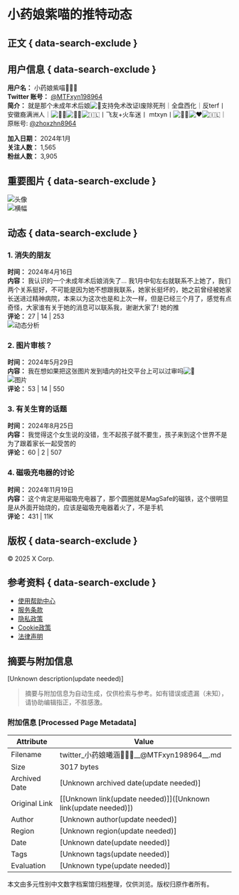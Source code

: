 # 小药娘紫喵的推特动态

## 正文 { data-search-exclude }


## 用户信息 { data-search-exclude }
**用户名：** 小药娘紫喵🍥🏳️‍⚧️  
**Twitter 账号：** [@MTFxyn198964](https://twitter.com/MTFxyn198964)  
**简介：** 就是那个未成年术后娘![🥺](https://abs-0.twimg.com/emoji/v2/svg/1f97a.svg)支持免术改证Ⅰ废除死刑｜全盘西化｜反terf丨安徽裔满洲人｜![🏳️‍⚧️](https://abs-0.twimg.com/emoji/v2/svg/1f3f3-fe0f-200d-26a7-fe0f.svg)![🏳️‍🌈](https://abs-0.twimg.com/emoji/v2/svg/1f3f3-fe0f-200d-1f308.svg)![🇮🇱](https://abs-0.twimg.com/emoji/v2/svg/1f1ee-1f1f1.svg)丨飞友+火车迷丨 mtxyn丨![🏳️‍⚧️](https://abs-0.twimg.com/emoji/v2/svg/1f3f3-fe0f-200d-26a7-fe0f.svg)![❤️](https://abs-0.twimg.com/emoji/v2/svg/2764.svg)![🇮🇱](https://abs-0.twimg.com/emoji/v2/svg/1f1ee-1f1f1.svg)｜原帐号: [@zhoxzhn8964](https://twitter.com/zhoxzhn8964)  

**加入日期：** 2024年1月  
**关注人数：** 1,565  
**粉丝人数：** 3,905  

## 重要图片 { data-search-exclude }
![头像](https://pbs.twimg.com/profile_images/1806207869802708992/sB3Dkpjc_200x200.jpg)  
![横幅](https://pbs.twimg.com/profile_banners/1751084762016681984/1725965394/600x200)

## 动态 { data-search-exclude }

### 1. 消失的朋友
**时间：** 2024年4月16日  
**内容：** 我认识的一个未成年术后娘消失了… 我1月中旬左右就联系不上她了，我们两个关系挺好，不可能是因为她不想跟我联系，她家长挺坏的，她之前曾经被她家长送进过精神病院，本来以为这次也是和上次一样，但是已经三个月了，感觉有点奇怪，大家谁有关于她的消息可以联系我，谢谢大家了! 她的推  
**评论：** 27  |  14  |  253  
![动态分析](https://pbs.twimg.com/profile_images/1806207869802708992/sB3Dkpjc_normal.jpg)

### 2. 图片审核？
**时间：** 2024年5月29日  
**内容：** 我在想如果把这张图片发到墙内的社交平台上可以过审吗![🤔](https://abs-0.twimg.com/emoji/v2/svg/1f914.svg)  
![图片](https://pbs.twimg.com/media/GOw9Ql6aMAMD8Mx?format=jpg&name=small)  
**评论：** 53  |  14  |  550  

### 3. 有关生育的话题
**时间：** 2024年8月25日  
**内容：** 我觉得这个女生说的没错，生不起孩子就不要生，孩子来到这个世界不是为了跟着家长一起受苦的  
**评论：** 60  |  2  |  507  

### 4. 磁吸充电器的讨论
**时间：** 2024年11月19日  
**内容：** 这个肯定是用磁吸充电器了，那个圆圈就是MagSafe的磁铁，这个很明显是从外面开始烧的，应该是磁吸充电器着火了，不是手机  
**评论：** 431  |  11K  

## 版权 { data-search-exclude }
© 2025 X Corp.  

## 参考资料 { data-search-exclude }
- [使用帮助中心](https://help.x.com/using-x/x-supported-browsers)
- [服务条款](https://twitter.com/tos)
- [隐私政策](https://twitter.com/privacy)
- [Cookie政策](https://support.twitter.com/articles/20170514)
- [法律声明](https://legal.twitter.com/imprint.html)
<!-- tcd_original_link https://twitter.com/mtfxyn198964 -->


## 摘要与附加信息

<!-- tcd_abstract -->
[Unknown description(update needed)]
<!-- tcd_abstract_end -->

> 摘要与附加信息为自动生成，仅供检索与参考。如有错误或遗漏（未知），请协助编辑指正，不胜感激。

### 附加信息 [Processed Page Metadata]

| Attribute       | Value                                  |
|-----------------|----------------------------------------|
| Filename        | twitter_小药娘曦涵🍥🏳️‍⚧️__@MTFxyn198964__.md                             |
| Size            | 3017 bytes                           |
| Archived Date   | [Unknown archived date(update needed)]                             |
| Original Link   | [[Unknown link(update needed)]]([Unknown link(update needed)])                       |
| Author          | [Unknown author(update needed)]                               |
| Region          | [Unknown region(update needed)]                               |
| Date            | [Unknown date(update needed)]                                 |
| Tags            | [Unknown tags(update needed)]                                 |
| Evaluation            | [Unknown type(update needed)]                                 |
<!-- tcd_table_end -->

本文由多元性别中文数字档案馆归档整理，仅供浏览。版权归原作者所有。
